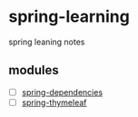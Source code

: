 # spring-learning

spring leaning notes

## modules
- [ ] [spring-dependencies](spring-dependencies/README.md)
- [ ] [spring-thymeleaf](spring-thymeleaf/README.md)
